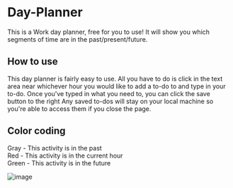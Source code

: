 # Day-Planner

This is a Work day planner, free for you to use! It will show you which segments of time are in the past/present/future.

## How to use

This day planner is fairly easy to use. All you have to do is click in the text area near whichever hour you would like to add a to-do to and type in your to-do.
Once you've typed in what you need to, you can click the save button to the right
Any saved to-dos will stay on your local machine so you're able to access them if you close the page.

## Color coding

Gray - This activity is in the past\
Red - This activity is in the current hour\
Green - This activity is in the future

![image](https://user-images.githubusercontent.com/67337458/227737620-b4dcded0-9bd0-4537-9ad5-fcd619ee50c6.png)
